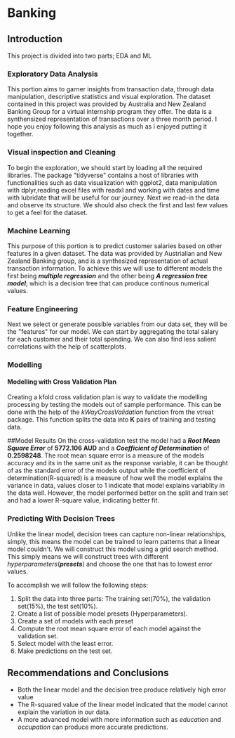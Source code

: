 # Banking

## Introduction
This project is divided into two parts; EDA and ML

### Exploratory Data Analysis
This portion aims to garner insights from transaction data, through data manipulation, descriptive statistics and visual exploration. The dataset contained in this project was provided by Australia and New Zealand Banking Group for a virtual internship program they offer. The data is a synthensized representation of transactions over a three month period. I hope you enjoy following this analysis as much as i enjoyed putting it together.

### Visual inspection and Cleaning
To begin the exploration, we should start by loading all the required libraries. The package "tidyverse" contains a host of libraries with functionalities such as data visualization with ggplot2, data manipulation with dplyr,reading excel files with readxl and working with dates and time with lubridate that will be useful for our journey. Next we read-in the data and observe its structure. We should also check the first and last few values to get a feel for the dataset.

### Machine Learning
This purpose of this portion is to predict customer salaries based on other features in a given dataset. The data was provided by Austrialian and New Zealand Banking group, and is a synthesized representation of actual transaction information. To achieve this we will use to different models the first being ***multiple regression*** and the other being ***A regression tree model***; which is a decision tree that can produce continous numerical values.

### Feature Engineering
Next we select or generate possible variables from our data set, they will be the "features" for our model. We can start by aggregating the total salary for each customer and their total spending. We can also find less salient correlations with the help of scatterplots.

### **Modelling**

#### Modelling with Cross Validation Plan

Creating a kfold cross validation plan is way to validate the modelling processing by testing the models out of sample performance. This can be done with the help of the *kWayCrossValidation* function from the vtreat package. This function splits the data into **K** pairs of training and testing data.

##Model Results
On the cross-validation test the model had a ***Root Mean Square Error*** of **5772.106 AUD** and a ***Coefficient of Determination*** of **0.2598248**. The root mean square error is a measure of the models accuracy and its in the same unit as the response variable, it can be thought of as the standard error of the models output while the coefficient of determination(R-squared) is a measure of how well the model explains the variance in data, values closer to 1 indicate that model explains variablity in the data well. However, the model performed better on the split and train set and had a lower R-square value, indicating better fit.

###  Predicting With Decision Trees

Unlike the linear model, decision trees can capture non-linear relationships, simply, this means the model can be trained to learn patterns that a linear model couldn't. We will construct this model using a grid search method. This simply means we will construct trees with different *hyperparameters*(***presets***) and choose the one that has to lowest error values.

To accomplish we will follow the following steps:
1. Split the data into three parts: The training set(70%), the validation set(15%), the test set(10%).
2. Create a list of possible model presets (Hyperparameters).
3. Create a set of models with each preset
4. Compute the root mean square error of each model against the validation set.
5. Select model with the least error.
6. Make predictions on the test set.

## Recommendations and Conclusions

* Both the linear model and the decision tree produce relatively high error value
* The R-squared value of the linear model indicated that the model cannot explain the variation in our data.
* A more advanced model with more information such as *education*  and *occupation* can produce more accurate predictions. 
